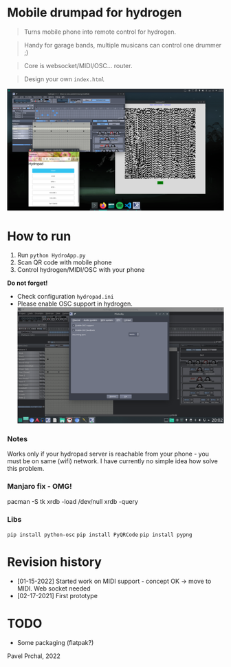 # Mobile drumpad for hydrogen
> Turns mobile phone into remote control for hydrogen.

> Handy for garage bands, multiple musicans can control one drummer ;)

> Core is websocket/MIDI/OSC... router.

> Design your own `index.html`

![](alltogether.png)


# How to run
1) Run `python HydroApp.py`
2) Scan QR code with mobile phone
3) Control hydrogen/MIDI/OSC with your phone 

**Do not forget!**
* Check configuration `hydropad.ini`
* Please enable OSC support in hydrogen.
![](hydrogen.png)

### Notes
Works only if your hydropad server is reachable from your phone - you must be on same (wifi) network.
I have currently no simple idea how solve this problem.

### Manjaro fix - OMG!
pacman -S tk
xrdb -load /dev/null
xrdb -query


### Libs
`pip install python-osc`
`pip install PyQRCode`
`pip install pypng`


# Revision history
* [01-15-2022] Started work on MIDI support - concept OK -> move to MIDI. Web socket needed
* [02-17-2021] First prototype

# TODO
* Some packaging (flatpak?)

Pavel Prchal, 2022

